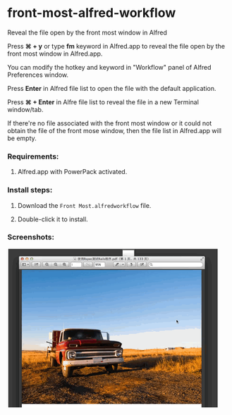 front-most-alfred-workflow
==========================

Reveal the file open by the front most window in Alfred

Press **⌘ + y** or type **fm** keyword in Alfred.app to reveal the file open by the front most window in Alfred.app.

You can modify the hotkey and keyword in "Workflow" panel of Alfred Preferences window.

Press **Enter** in Alfred file list to open the file with the default application.

Press **⌘ + Enter** in Alfre file list to reveal the file in a new Terminal window/tab.

If there're no file associated with the front most window or it could not obtain the file of the front mose window, then the file list in Alfred.app will be empty.

### Requirements:
 
 1. Alfred.app with PowerPack activated.
 
### Install steps:
 
 1. Download the `Front Most.alfredworkflow` file.
 
 2. Double-click it to install.

### Screenshots:
 
![image](./front_most.gif)

